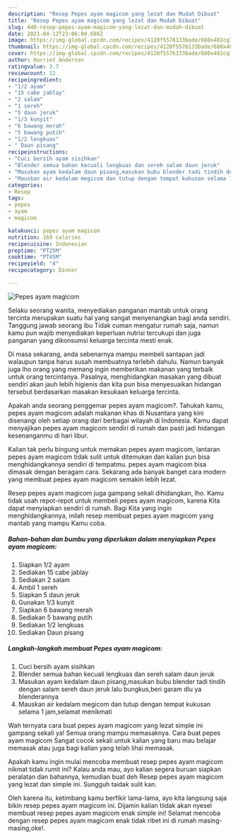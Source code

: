 ```yaml
---
description: "Resep Pepes ayam magicom yang lezat dan Mudah Dibuat"
title: "Resep Pepes ayam magicom yang lezat dan Mudah Dibuat"
slug: 440-resep-pepes-ayam-magicom-yang-lezat-dan-mudah-dibuat
date: 2021-04-12T23:06:04.686Z
image: https://img-global.cpcdn.com/recipes/4120f5576133bade/680x482cq70/pepes-ayam-magicom-foto-resep-utama.jpg
thumbnail: https://img-global.cpcdn.com/recipes/4120f5576133bade/680x482cq70/pepes-ayam-magicom-foto-resep-utama.jpg
cover: https://img-global.cpcdn.com/recipes/4120f5576133bade/680x482cq70/pepes-ayam-magicom-foto-resep-utama.jpg
author: Harriet Anderson
ratingvalue: 3.7
reviewcount: 12
recipeingredient:
- "1/2 ayam"
- "15 cabe jablay"
- "2 salam"
- "1 sereh"
- "5 daun jeruk"
- "1/3 kunyit"
- "6 bawang merah"
- "5 bawang putih"
- "1/2 lengkuas"
- " Daun pisang"
recipeinstructions:
- "Cuci bersih ayam sisihkan"
- "Blender semua bahan kecuali lengkuas dan sereh salam daun jeruk"
- "Masukan ayam kedalam daun pisang,masukan bubu blender tadi tindih dengan salam sereh daun jeruk lalu bungkus,beri garam dlu ya blenderannya"
- "Mauskan air kedalam megicom dan tutup dengan tempat kukusan selama 1 jam,selamat menikmati"
categories:
- Resep
tags:
- pepes
- ayam
- magicom

katakunci: pepes ayam magicom 
nutrition: 169 calories
recipecuisine: Indonesian
preptime: "PT25M"
cooktime: "PT45M"
recipeyield: "4"
recipecategory: Dinner

---
```



![Pepes ayam magicom](https://img-global.cpcdn.com/recipes/4120f5576133bade/680x482cq70/pepes-ayam-magicom-foto-resep-utama.jpg)

Selaku seorang wanita, menyediakan panganan mantab untuk orang tercinta merupakan suatu hal yang sangat menyenangkan bagi anda sendiri. Tanggung jawab seorang ibu Tidak cuman mengatur rumah saja, namun kamu pun wajib menyediakan keperluan nutrisi tercukupi dan juga panganan yang dikonsumsi keluarga tercinta mesti enak.

Di masa  sekarang, anda sebenarnya mampu membeli santapan jadi walaupun tanpa harus susah membuatnya terlebih dahulu. Namun banyak juga lho orang yang memang ingin memberikan makanan yang terbaik untuk orang tercintanya. Pasalnya, menghidangkan masakan yang dibuat sendiri akan jauh lebih higienis dan kita pun bisa menyesuaikan hidangan tersebut berdasarkan masakan kesukaan keluarga tercinta. 



Apakah anda seorang penggemar pepes ayam magicom?. Tahukah kamu, pepes ayam magicom adalah makanan khas di Nusantara yang kini disenangi oleh setiap orang dari berbagai wilayah di Indonesia. Kamu dapat menyajikan pepes ayam magicom sendiri di rumah dan pasti jadi hidangan kesenanganmu di hari libur.

Kalian tak perlu bingung untuk memakan pepes ayam magicom, lantaran pepes ayam magicom tidak sulit untuk ditemukan dan kalian pun bisa menghidangkannya sendiri di tempatmu. pepes ayam magicom bisa dimasak dengan beragam cara. Sekarang ada banyak banget cara modern yang membuat pepes ayam magicom semakin lebih lezat.

Resep pepes ayam magicom juga gampang sekali dihidangkan, lho. Kamu tidak usah repot-repot untuk membeli pepes ayam magicom, karena Kita dapat menyiapkan sendiri di rumah. Bagi Kita yang ingin menghidangkannya, inilah resep membuat pepes ayam magicom yang mantab yang mampu Kamu coba.

<!--inarticleads1-->

##### Bahan-bahan dan bumbu yang diperlukan dalam menyiapkan Pepes ayam magicom:

1. Siapkan 1/2 ayam
1. Sediakan 15 cabe jablay
1. Sediakan 2 salam
1. Ambil 1 sereh
1. Siapkan 5 daun jeruk
1. Gunakan 1/3 kunyit
1. Siapkan 6 bawang merah
1. Sediakan 5 bawang putih
1. Sediakan 1/2 lengkuas
1. Sediakan  Daun pisang




<!--inarticleads2-->

##### Langkah-langkah membuat Pepes ayam magicom:

1. Cuci bersih ayam sisihkan
1. Blender semua bahan kecuali lengkuas dan sereh salam daun jeruk
1. Masukan ayam kedalam daun pisang,masukan bubu blender tadi tindih dengan salam sereh daun jeruk lalu bungkus,beri garam dlu ya blenderannya
1. Mauskan air kedalam megicom dan tutup dengan tempat kukusan selama 1 jam,selamat menikmati




Wah ternyata cara buat pepes ayam magicom yang lezat simple ini gampang sekali ya! Semua orang mampu memasaknya. Cara buat pepes ayam magicom Sangat cocok sekali untuk kalian yang baru mau belajar memasak atau juga bagi kalian yang telah lihai memasak.

Apakah kamu ingin mulai mencoba membuat resep pepes ayam magicom nikmat tidak rumit ini? Kalau anda mau, ayo kalian segera buruan siapkan peralatan dan bahannya, kemudian buat deh Resep pepes ayam magicom yang lezat dan simple ini. Sungguh taidak sulit kan. 

Oleh karena itu, ketimbang kamu berfikir lama-lama, ayo kita langsung saja bikin resep pepes ayam magicom ini. Dijamin kalian tiidak akan nyesel membuat resep pepes ayam magicom enak simple ini! Selamat mencoba dengan resep pepes ayam magicom enak tidak ribet ini di rumah masing-masing,oke!.

